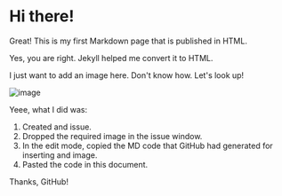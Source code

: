 # Hi there!

Great! This is my first Markdown page that is published in HTML.

Yes, you are right. Jekyll helped me convert it to HTML.

I just want to add an image here. Don't know how. Let's look up!

![image](https://user-images.githubusercontent.com/26543479/27792697-9e0ae984-6018-11e7-9fd3-f4649ee2830d.png)

Yeee, what I did was:
1) Created and issue.
2) Dropped the required image in the issue window.
3) In the edit mode, copied the MD code that GitHub had generated for inserting and image.
4) Pasted the code in this document.

Thanks, GitHub!
